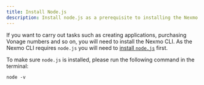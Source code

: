 ```yaml
---
title: Install Node.js
description: Install node.js as a prerequisite to installing the Nexmo CLI
---
```


If you want to carry out tasks such as creating applications, purchasing Vonage numbers and so on, you will need to install the Nexmo CLI. As the Nexmo CLI requires `node.js` you will need to [install `node.js`](https://nodejs.org/en/download/) first.

To make sure `node.js` is installed, please run the following command in the terminal:

```shell
node -v
```
